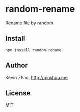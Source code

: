 random-rename
================================

Rename file by random

## Install

```{bash}
npm install random-rename
```
## Author
Kevin Zhao, http://qinshou.me

## License
MIT